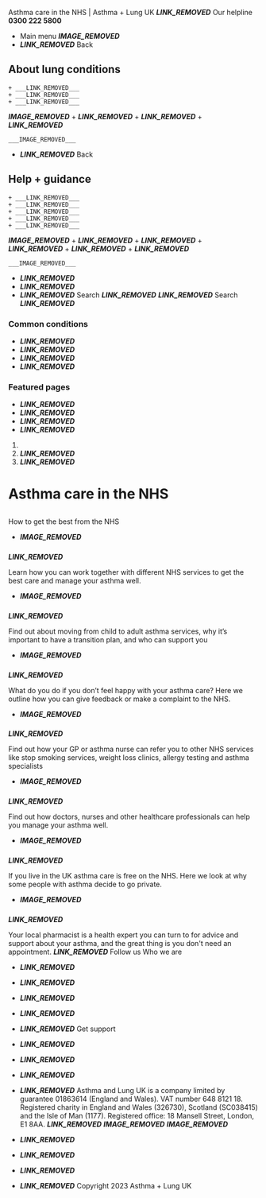 
Asthma care in the NHS | Asthma + Lung UK
 ___LINK_REMOVED___
 Our helpline **0300 222 5800**
* Main menu
___IMAGE_REMOVED___
* ___LINK_REMOVED___
 Back
 
## About lung conditions
	+ ___LINK_REMOVED___
	+ ___LINK_REMOVED___
	+ ___LINK_REMOVED___
___IMAGE_REMOVED___
	+ ___LINK_REMOVED___
	+ ___LINK_REMOVED___
	+ ___LINK_REMOVED___
	
	
	___IMAGE_REMOVED___
* ___LINK_REMOVED___
 Back
 
## Help + guidance
	+ ___LINK_REMOVED___
	+ ___LINK_REMOVED___
	+ ___LINK_REMOVED___
	+ ___LINK_REMOVED___
	+ ___LINK_REMOVED___
___IMAGE_REMOVED___
	+ ___LINK_REMOVED___
	+ ___LINK_REMOVED___
	+ ___LINK_REMOVED___
	+ ___LINK_REMOVED___
	+ ___LINK_REMOVED___
	
	
	___IMAGE_REMOVED___
* ___LINK_REMOVED___
* ___LINK_REMOVED___
* ___LINK_REMOVED___
Search
___LINK_REMOVED___ 
 ___LINK_REMOVED___
Search
___LINK_REMOVED___
### Common conditions
* ___LINK_REMOVED___
* ___LINK_REMOVED___
* ___LINK_REMOVED___
* ___LINK_REMOVED___
### Featured pages
* ___LINK_REMOVED___
* ___LINK_REMOVED___
* ___LINK_REMOVED___
* ___LINK_REMOVED___
1. 
3. ___LINK_REMOVED___
5. ___LINK_REMOVED___
# Asthma care in the NHS
## 
 How to get the best from the NHS
* ___IMAGE_REMOVED___
### 
 ___LINK_REMOVED___
 
 Learn how you can work together with different NHS services to get the best care and manage your asthma well.
* ___IMAGE_REMOVED___
### 
 ___LINK_REMOVED___
 
 Find out about moving from child to adult asthma services, why it’s important to have a transition plan, and who can support you
* ___IMAGE_REMOVED___
### 
 ___LINK_REMOVED___
 
 What do you do if you don’t feel happy with your asthma care? Here we outline how you can give feedback or make a complaint to the NHS.
* ___IMAGE_REMOVED___
### 
 ___LINK_REMOVED___
 
 Find out how your GP or asthma nurse can refer you to other NHS services like stop smoking services, weight loss clinics, allergy testing and asthma specialists
* ___IMAGE_REMOVED___
### 
 ___LINK_REMOVED___
 
 Find out how doctors, nurses and other healthcare professionals can help you manage your asthma well.
* ___IMAGE_REMOVED___
### 
 ___LINK_REMOVED___
 
 If you live in the UK asthma care is free on the NHS. Here we look at why some people with asthma decide to go private.
* ___IMAGE_REMOVED___
### 
 ___LINK_REMOVED___
 
 Your local pharmacist is a health expert you can turn to for advice and support about your asthma, and the great thing is you don't need an appointment.
 ___LINK_REMOVED___
Follow us
 Who we are
 
* ___LINK_REMOVED___
* ___LINK_REMOVED___
* ___LINK_REMOVED___
* ___LINK_REMOVED___
* ___LINK_REMOVED___
 Get support
 
* ___LINK_REMOVED___
* ___LINK_REMOVED___
* ___LINK_REMOVED___
* ___LINK_REMOVED___
Asthma and Lung UK is a company limited by guarantee 01863614 (England and Wales). VAT number 648 8121 18.
Registered charity in England and Wales (326730), Scotland (SC038415) and the Isle of Man (1177). Registered office: 18 Mansell Street, London, E1 8AA.
___LINK_REMOVED___
___IMAGE_REMOVED___
___IMAGE_REMOVED___
* ___LINK_REMOVED___
* ___LINK_REMOVED___
* ___LINK_REMOVED___
* ___LINK_REMOVED___
 Copyright 2023 Asthma + Lung UK
 
